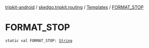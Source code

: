 [tripkit-android](../../index.md) / [skedgo.tripkit.routing](../index.md) / [Templates](index.md) / [FORMAT_STOP](./-f-o-r-m-a-t_-s-t-o-p.md)

# FORMAT_STOP

`static val FORMAT_STOP: `[`String`](https://kotlinlang.org/api/latest/jvm/stdlib/kotlin/-string/index.html)